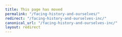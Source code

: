 ```yaml
---
title: This page has moved
permalink: "/facing-history-and-ourselves/"
redirect: "/facing-history-and-ourselves-inc/"
canonical_url: "/facing-history-and-ourselves-inc/"
layout: redirect
---
```


